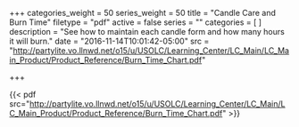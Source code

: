 +++
categories_weight = 50
series_weight = 50
title = "Candle Care and Burn Time"
filetype = "pdf"
active = false
series = ""
categories = [
]
description = "See how to maintain each candle form and how many hours it will burn."
date = "2016-11-14T10:01:42-05:00"
src = "http://partylite.vo.llnwd.net/o15/u/USOLC/Learning_Center/LC_Main/LC_Main_Product/Product_Reference/Burn_Time_Chart.pdf"

+++

{{< pdf src="http://partylite.vo.llnwd.net/o15/u/USOLC/Learning_Center/LC_Main/LC_Main_Product/Product_Reference/Burn_Time_Chart.pdf" >}}
